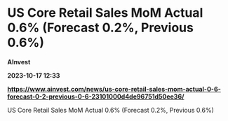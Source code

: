 # US Core Retail Sales MoM Actual 0.6% (Forecast 0.2%, Previous 0.6%)
**AInvest**

**2023-10-17 12:33**

**https://www.ainvest.com/news/us-core-retail-sales-mom-actual-0-6-forecast-0-2-previous-0-6-23101000d4de96751d50ee36/**

US Core Retail Sales MoM Actual 0.6% (Forecast 0.2%, Previous 0.6%)